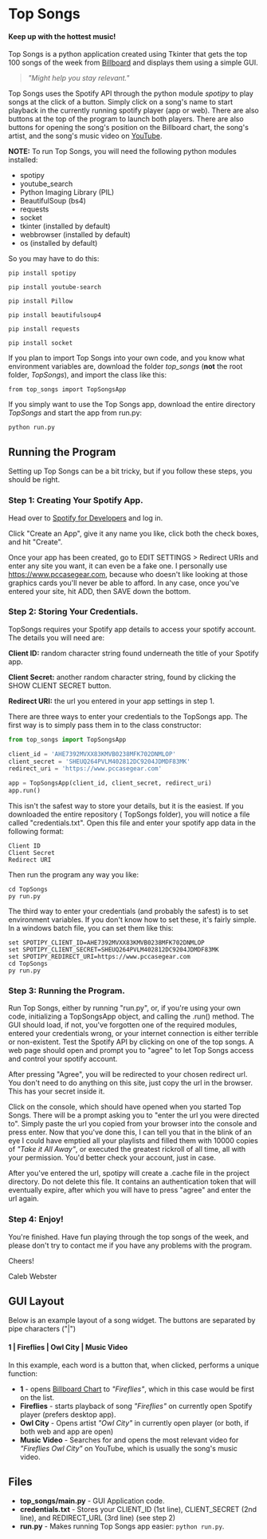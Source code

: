 # Top Songs

#### Keep up with the hottest music!

Top Songs is a python application created using Tkinter that gets the top 100 songs of the week
from [Billboard](https://www.billboard.com/charts/hot-100) and displays them using a simple GUI.

> _"Might help you stay relevant."_

Top Songs uses the Spotify API through the python module _spotipy_ to play songs at the click of a button. Simply click
on a song's name to start playback in the currently running spotify player
(app or web). There are also buttons at the top of the program to launch both players. There are also buttons for
opening the song's position on the Billboard chart, the song's artist, and the song's music video
on [YouTube](https://www.youtube.com).

__NOTE:__ To run Top Songs, you will need the following python modules installed:

- spotipy
- youtube_search
- Python Imaging Library (PIL)
- BeautifulSoup (bs4)
- requests
- socket
- tkinter (installed by default)
- webbrowser (installed by default)
- os (installed by default)

So you may have to do this:

`pip install spotipy`

`pip install youtube-search`

`pip install Pillow`

`pip install beautifulsoup4`

`pip install requests`

`pip install socket`

If you plan to import Top Songs into your own code, and you know what environment variables are, download the folder
_top_songs_ (__not__ the root folder, _TopSongs_), and import the class like this:

`from top_songs import TopSongsApp`

If you simply want to use the Top Songs app, download the entire directory _TopSongs_ and start the app from run.py:

`python run.py`

## Running the Program

Setting up Top Songs can be a bit tricky, but if you follow these steps, you should be right.

### Step 1: Creating Your Spotify App.

Head over to [Spotify for Developers](https://developer.spotify.com/dashboard) and log in.

Click "Create an App", give it any name you like, click both the check boxes, and hit "Create".

Once your app has been created, go to EDIT SETTINGS > Redirect URIs and enter any site you want, it can even be a fake
one. I personally use https://www.pccasegear.com, because who doesn't like looking at those graphics cards you'll never
be able to afford. In any case, once you've entered your site, hit ADD, then SAVE down the bottom.

### Step 2: Storing Your Credentials.

TopSongs requires your Spotify app details to access your spotify account. The details you will need are:

__Client ID:__ random character string found underneath the title of your Spotify app.

__Client Secret:__ another random character string, found by clicking the SHOW CLIENT SECRET button.

__Redirect URI:__ the url you entered in your app settings in step 1.

There are three ways to enter your credentials to the TopSongs app. The first way is to simply pass them in to the class
constructor:

```python
from top_songs import TopSongsApp

client_id = 'AHE7392MVXX83KMVB0238MFK702DNMLOP'
client_secret = 'SHEUQ264PVLM402812DC9204JDMDF83MK'
redirect_uri = 'https://www.pccasegear.com'

app = TopSongsApp(client_id, client_secret, redirect_uri)
app.run()
```

This isn't the safest way to store your details, but it is the easiest. If you downloaded the entire repository (
TopSongs folder), you will notice a file called "credentials.txt". Open this file and enter your spotify app data in the
following format:

```text
Client ID
Client Secret
Redirect URI
```

Then run the program any way you like:

```shell
cd TopSongs
py run.py
```

The third way to enter your credentials (and probably the safest) is to set environment variables. If you don't know how
to set these, it's fairly simple. In a windows batch file, you can set them like this:

```shell
set SPOTIPY_CLIENT_ID=AHE7392MVXX83KMVB0238MFK702DNMLOP
set SPOTIPY_CLIENT_SECRET=SHEUQ264PVLM402812DC9204JDMDF83MK
set SPOTIPY_REDIRECT_URI=https://www.pccasegear.com
cd TopSongs
py run.py
```

### Step 3: Running the Program.

Run Top Songs, either by running "run.py", or, if you're using your own code, initializing a TopSongsApp object, and
calling the .run() method. The GUI should load, if not, you've forgotten one of the required modules, entered your
credentials wrong, or your internet connection is either terrible or non-existent. Test the Spotify API by clicking on
one of the top songs. A web page should open and prompt you to "agree" to let Top Songs access and control your spotify
account.

After pressing "Agree", you will be redirected to your chosen redirect url. You don't need to do anything on this site,
just copy the url in the browser. This has your secret inside it.

Click on the console, which should have opened when you started Top Songs. There will be a prompt asking you to "enter
the url you were directed to". Simply paste the url you copied from your browser into the console and press enter. Now
that you've done this, I can tell you that in the blink of an eye I could have emptied all your playlists and filled
them with 10000 copies of _"Take it All Away"_, or executed the greatest rickroll of all time, all with your permission.
You'd better check your account, just in case.

After you've entered the url, spotipy will create a .cache file in the project directory. Do not delete this file. It
contains an authentication token that will eventually expire, after which you will have to press "agree" and enter the
url again.

### Step 4: Enjoy!

You're finished. Have fun playing through the top songs of the week, and please don't try to contact me if you have any
problems with the program.

Cheers!

Caleb Webster

## GUI Layout

Below is an example layout of a song widget. The buttons are separated by pipe characters ("|")

#### 1 | Fireflies | Owl City | Music Video

In this example, each word is a button that, when clicked, performs a unique function:

- __1__ - opens [Billboard Chart](https://www.billboard.com/charts/hot-100) to _"Fireflies"_, which in this case would
  be first on the list.
- __Fireflies__ - starts playback of song _"Fireflies"_ on currently open Spotify player (prefers desktop app).
- __Owl City__ - Opens artist _"Owl City"_ in currently open player (or both, if both web and app are open)
- __Music Video__ - Searches for and opens the most relevant video for _"Fireflies Owl City"_ on YouTube, which is
  usually the song's music video.

## Files

- __top\_songs/main.py__ - GUI Application code.
- __credentials.txt__ - Stores your CLIENT_ID (1st line), CLIENT_SECRET (2nd line), and REDIRECT_URL (3rd line) (see
  step 2)
- __run.py__ - Makes running Top Songs app easier: `python run.py`.
